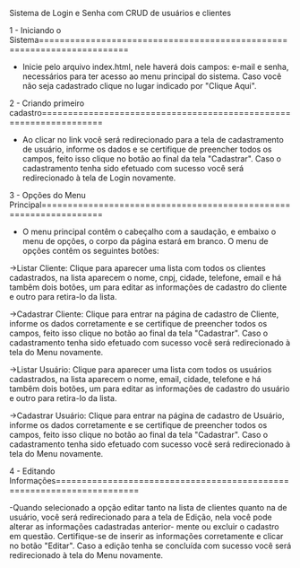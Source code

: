 Sistema de Login e Senha com CRUD de usuários e clientes

1 - Iniciando o Sistema=======================================================================

- Inicie pelo arquivo index.html, nele haverá dois campos: e-mail e senha, necessários para
ter acesso ao menu principal do sistema. Caso você não seja cadastrado clique no lugar indicado
por "Clique Aqui".

2 - Criando primeiro cadastro==================================================================

- Ao clicar no link você será redirecionado para a tela de cadastramento de usuário, informe
os dados e se certifique de preencher todos os campos, feito isso clique no botão ao final da
tela "Cadastrar". Caso o cadastramento tenha sido efetuado com sucesso você será redirecionado
à tela de Login novamente.

3 - Opções do Menu Principal==================================================================

 - O menu principal contêm o cabeçalho com a saudação, e embaixo o menu de opções, o corpo da 
página estará em branco. O menu de opções contêm os seguintes botões:
 
->Listar Cliente: Clique para aparecer uma lista com todos os clientes cadastrados, na lista 
aparecem o nome, cnpj, cidade, telefone, email e há tambêm dois botões, um para editar as 
informações de cadastro do cliente e outro para retira-lo da lista.

->Cadastrar Cliente: Clique para entrar na página de cadastro de Cliente, informe os dados 
corretamente e se certifique de preencher todos os campos, feito isso clique no botão ao final da
tela "Cadastrar". Caso o cadastramento tenha sido efetuado com sucesso você será redirecionado
à tela do Menu novamente.

->Listar Usuário: Clique para aparecer uma lista com todos os usuários cadastrados, na lista
aparecem o nome, email, cidade, telefone e há tambêm dois botões, um para editar as 
informações de cadastro do usuário e outro para retira-lo da lista.

->Cadastrar Usuário: Clique para entrar na página de cadastro de Usuário, informe os dados 
corretamente e se certifique de preencher todos os campos, feito isso clique no botão ao final da
tela "Cadastrar". Caso o cadastramento tenha sido efetuado com sucesso você será redirecionado
à tela do Menu novamente.

4 - Editando Informações======================================================================

-Quando selecionado a opção editar tanto na lista de clientes quanto na de usuário, você será
redirecionado para a tela de Edição, nela você pode alterar as informações cadastradas anterior-
mente ou excluir o cadastro em questão. Certifique-se de inserir as informações corretamente
e clicar no botão "Editar". Caso a edição tenha se concluída com sucesso você será redirecionado
à tela do Menu novamente.

